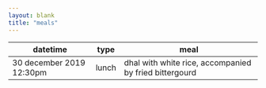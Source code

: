 ```yaml
---
layout: blank
title: "meals"
---
```


|datetime|type|meal|
|-|-|-|
|30 december 2019 12:30pm|lunch|dhal with white rice, accompanied by fried bittergourd|
